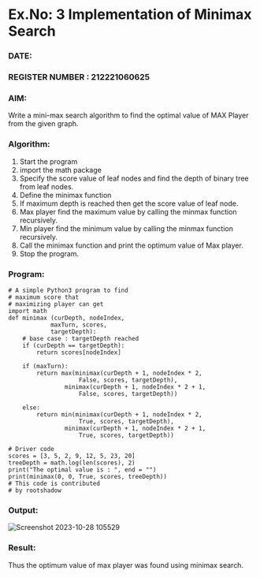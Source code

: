 # Ex.No: 3  Implementation of Minimax Search
### DATE:                                                                            
### REGISTER NUMBER : 212221060625
### AIM: 
Write a mini-max search algorithm to find the optimal value of MAX Player from the given graph.
### Algorithm:
1. Start the program
2. import the math package
3. Specify the score value of leaf nodes and find the depth of binary tree from leaf nodes.
4. Define the minimax function
5. If maximum depth is reached then get the score value of leaf node.
6. Max player find the maximum value by calling the minmax function recursively.
7. Min player find the minimum value by calling the minmax function recursively.
8. Call the minimax function  and print the optimum value of Max player.
9. Stop the program. 
### Program:
```
# A simple Python3 program to find
# maximum score that
# maximizing player can get
import math
def minimax (curDepth, nodeIndex,
			maxTurn, scores,
			targetDepth):
	# base case : targetDepth reached
	if (curDepth == targetDepth):
		return scores[nodeIndex]
	
	if (maxTurn):
		return max(minimax(curDepth + 1, nodeIndex * 2,
					False, scores, targetDepth),
				minimax(curDepth + 1, nodeIndex * 2 + 1,
					False, scores, targetDepth))
	
	else:
		return min(minimax(curDepth + 1, nodeIndex * 2,
					True, scores, targetDepth),
				minimax(curDepth + 1, nodeIndex * 2 + 1,
					True, scores, targetDepth))
	
# Driver code
scores = [3, 5, 2, 9, 12, 5, 23, 20]
treeDepth = math.log(len(scores), 2)
print("The optimal value is : ", end = "")
print(minimax(0, 0, True, scores, treeDepth))
# This code is contributed
# by rootshadow
```

### Output:

![Screenshot 2023-10-28 105529](https://github.com/Aishwarya-TM/AI_Lab_2023-24/assets/127846109/89230177-ccf2-46d1-95c9-a191198f6370)


### Result:
Thus the optimum value of max player was found using minimax search.
